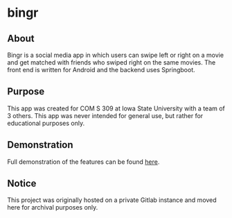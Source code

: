 # bingr

## About
Bingr is a social media app in which users can swipe left or right on a movie and get matched with friends who swiped right on the same movies.  The front end is written for Android and the backend uses Springboot.

## Purpose 
This app was created for COM S 309 at Iowa State University with a team of 3 others.  This app was never intended for general use, but rather for educational purposes only.

## Demonstration 
Full demonstration of the features can be found [here](https://www.youtube.com/watch?v=hD_YFvb-OJk).

## Notice
This project was originally hosted on a private Gitlab instance and moved here for archival purposes only.
